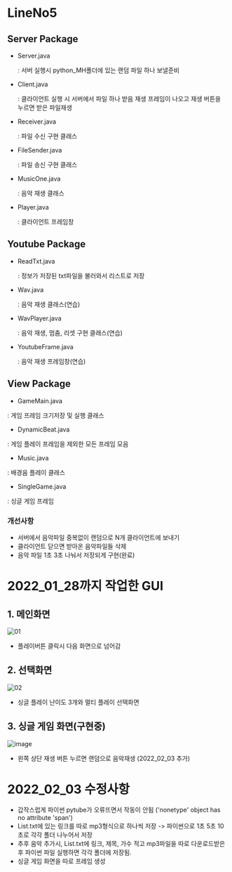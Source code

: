 # LineNo5

## Server Package
  * Server.java 
  
    : 서버 실행시 python_MH폴더에 있는 랜덤 파일 하나 보낼준비
  * Client.java
  
    : 클라이언트 실행 시 서버에서 파일 하나 받음
      재생 프레임이 나오고 재생 버튼을 누르면 받은 파일재생
  * Receiver.java

    : 파일 수신 구현 클래스
  * FileSender.java

    : 파일 송신 구현 클래스
  * MusicOne.java

    : 음악 재생 클래스
  * Player.java

    : 클라이언트 프레임창
    
    
## Youtube Package
  * ReadTxt.java 

    : 정보가 저장된 txt파일을 불러와서 리스트로 저장
  * Wav.java

    : 음악 재생 클래스(연습)
  * WavPlayer.java

    : 음악 재생, 멈춤, 리셋 구현 클래스(연습)
  * YoutubeFrame.java

    : 음악 재생 프레임창(연습)

## View Package
  * GameMain.java

   : 게임 프레임 크기저장 및 실행 클래스
  * DynamicBeat.java

   : 게임 플레이 프레임을 제외한 모든 프레임 모음
  * Music.java

   : 배경음 플레이 클래스
  * SingleGame.java

   : 싱글 게임 프레임

### 개선사항
  * 서버에서 음악파일 중복없이 랜덤으로 N개 클라이언트에 보내기
  * 클라이언트 닫으면 받아온 음악파일들 삭제
  * 음악 파일 1초 3초 나눠서 저장되게 구현(완료)


# 2022_01_28까지 작업한 GUI
## 1. 메인화면
![01](https://user-images.githubusercontent.com/76654360/151514062-cec0e935-dec5-4767-bb2e-a54ebca71ad8.jpg)
  * 플레이버튼 클릭시 다음 화면으로 넘어감

## 2. 선택화면
![02](https://user-images.githubusercontent.com/76654360/151514145-558a90bb-3182-4ed4-b84e-18d69086f530.jpg)
  * 싱글 플레이 난이도 3개와 멀티 플레이 선택화면

## 3. 싱글 게임 화면(구현중)
![image](https://user-images.githubusercontent.com/76654360/152288555-099b8180-a616-414a-ae46-8a1915d34879.png)
  * 왼쪽 상단 재생 버튼 누르면 랜덤으로 음악재생 (2022_02_03 추가)

    
# 2022_02_03 수정사항
 * 갑작스럽게 파이썬 pytube가 오류뜨면서 작동이 안됨 ('nonetype' object has no attribute 'span')
 * List.txt에 있는 링크를 따로 mp3형식으로 하나씩 저장 -> 파이썬으로 1초 5초 10초로 각각 폴더 나누어서 저장
 * 추후 음악 추가시, List.txt에 링크, 제목, 가수 적고 mp3파일을 따로 다운로드받은 후 파이썬 파일 실행하면 각각 폴더에 저장됨.
 * 싱글 게임 화면을 따로 프레임 생성

